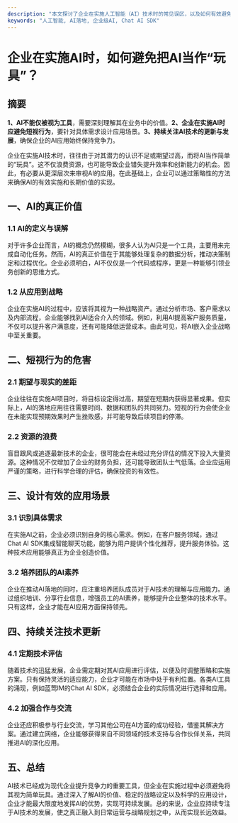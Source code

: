 ```yaml
---
description: "本文探讨了企业在实施人工智能（AI）技术时的常见误区，以及如何有效避免将AI视为简单工具而不加利用。通过多角度分析，提供实践建议，帮助企业优化AI的应用效果。"
keywords: "人工智能, AI落地, 企业级AI, Chat AI SDK"
---
```

# 企业在实施AI时，如何避免把AI当作“玩具”？

## 摘要

**1、AI不能仅被视为工具**，需要深刻理解其在业务中的价值。**2、企业在实施AI时应避免短视行为**，要针对具体需求设计应用场景。**3、持续关注AI技术的更新与发展**，确保企业的AI应用始终保持竞争力。

企业在实施AI技术时，往往由于对其潜力的认识不足或期望过高，而将AI当作简单的“玩具”。这不仅浪费资源，也可能导致企业错失提升效率和创新能力的机会。因此，有必要从更深层次来审视AI的应用。在此基础上，企业可以通过策略性的方法来确保AI的有效实施和长期价值的实现。

## 一、AI的真正价值

### 1.1 AI的定义与误解

对于许多企业而言，AI的概念仍然模糊，很多人认为AI只是一个工具，主要用来完成自动化任务。然而，AI的真正价值在于其能够处理复杂的数据分析，推动决策制定和过程优化。企业必须明白，AI不仅仅是一个代码或程序，更是一种能够引领业务创新的思维方式。

### 1.2 从应用到战略

企业在实施AI的过程中，应该将其视为一种战略资产。通过分析市场、客户需求以及内部流程，企业能够找到AI适合介入的领域。例如，利用AI提高客户服务质量，不仅可以提升客户满意度，还有可能降低运营成本。由此可见，将AI嵌入企业战略中至关重要。

## 二、短视行为的危害

### 2.1 期望与现实的差距

企业往往在实施AI项目时，将目标设定得过高，期望在短期内获得显著成果。但实际上，AI的落地应用往往需要时间、数据和团队的共同努力。短视的行为会使企业在未能实现预期效果时产生挫败感，并可能导致后续项目的停滞。

### 2.2 资源的浪费

盲目跟风或追逐最新技术的企业，很可能会在未经过充分评估的情况下投入大量资源。这种情况不仅增加了企业的财务负担，还可能导致团队士气低落。企业应运用严谨的策略，进行科学合理的评估，确保投资的有效性。

## 三、设计有效的应用场景

### 3.1 识别具体需求

在实施AI之前，企业必须识别自身的核心需求。例如，在客户服务领域，通过Chat AI SDK集成智能聊天功能，能够为用户提供个性化推荐，提升服务体验。这种技术应用能够真正为企业创造价值。

### 3.2 培养团队的AI素养

企业在推动AI落地的同时，应注重培养团队成员对于AI技术的理解与应用能力。通过组织培训、分享行业信息，增强员工的AI素养，能够提升企业整体的技术水平。只有这样，企业才能在AI应用方面保持领先。

## 四、持续关注技术更新

### 4.1 定期技术评估

随着技术的迅猛发展，企业需定期对其AI应用进行评估，以便及时调整策略和实施方案。只有保持灵活的适应能力，企业才可能在市场中处于有利位置。各类AI工具的涌现，例如蓝莺IM的Chat AI SDK，必须结合企业的实际情况进行选择和应用。

### 4.2 加强合作与交流

企业还应积极参与行业交流，学习其他公司在AI方面的成功经验，借鉴其解决方案。通过建立网络，企业能够获得来自不同领域的技术支持与合作伙伴关系，共同推进AI的深化应用。

## 五、总结

AI技术已经成为现代企业提升竞争力的重要工具，但企业在实施过程中必须避免将其视为简单玩具。通过深入了解AI的价值、稳定的战略设定以及科学的应用设计，企业才能最大限度地发挥AI的优势，实现可持续发展。总的来说，企业应持续专注于AI技术的发展，使之真正融入到日常运营与战略规划之中，从而实现长远效益。
